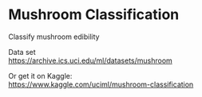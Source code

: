 # Mushroom Classification
Classify mushroom edibility

Data set  
https://archive.ics.uci.edu/ml/datasets/mushroom

Or get it on Kaggle:  
https://www.kaggle.com/uciml/mushroom-classification
